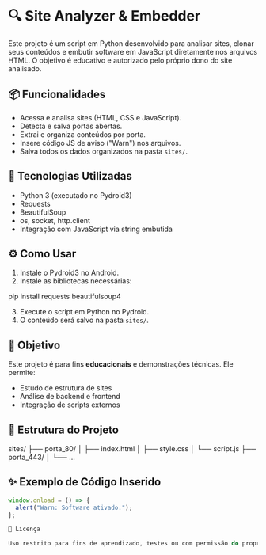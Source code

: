 # 🔍 Site Analyzer & Embedder

Este projeto é um script em Python desenvolvido para analisar sites, clonar seus conteúdos e embutir software em JavaScript diretamente nos arquivos HTML. O objetivo é educativo e autorizado pelo próprio dono do site analisado.

## 📦 Funcionalidades

- Acessa e analisa sites (HTML, CSS e JavaScript).
- Detecta e salva portas abertas.
- Extrai e organiza conteúdos por porta.
- Insere código JS de aviso ("Warn") nos arquivos.
- Salva todos os dados organizados na pasta `sites/`.

## 🚀 Tecnologias Utilizadas

- Python 3 (executado no Pydroid3)
- Requests
- BeautifulSoup
- os, socket, http.client
- Integração com JavaScript via string embutida

## ⚙️ Como Usar

1. Instale o Pydroid3 no Android.
2. Instale as bibliotecas necessárias:

pip install requests beautifulsoup4

3. Execute o script em Python no Pydroid.
4. O conteúdo será salvo na pasta `sites/`.

## 🧠 Objetivo

Este projeto é para fins **educacionais** e demonstrações técnicas. Ele permite:

- Estudo de estrutura de sites
- Análise de backend e frontend
- Integração de scripts externos

## 📂 Estrutura do Projeto

sites/ ├── porta_80/ │   ├── index.html │   ├── style.css │   └── script.js ├── porta_443/ │   └── ...

## ✨ Exemplo de Código Inserido

```js
window.onload = () => {
  alert("Warn: Software ativado.");
};

🧾 Licença

Uso restrito para fins de aprendizado, testes ou com permissão do proprietário do domínio.



